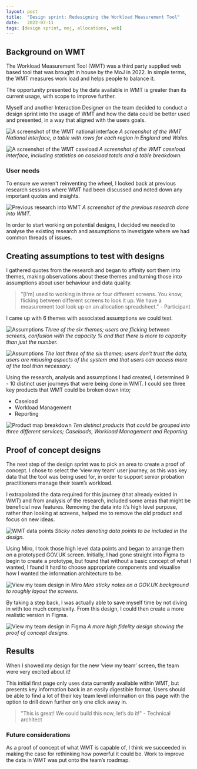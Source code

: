 ```yaml
---
layout: post
title:  "Design sprint: Redesigning the Workload Measurement Tool"
date:   2022-07-11
tags: [design sprint, moj, allocations, web]
---
```


## Background on WMT
The Workload Measurement Tool (WMT) was a third party supplied web based tool that was brought in house by the MoJ in 2022. In simple terms, the WMT measures work load and helps people to balance it.

The opportunity presented by the data available in WMT is greater than its current usage, with scope to improve further.

Myself and another Interaction Designer on the team decided to conduct a design sprint into the usage of WMT and how the data could be better used and presented, in a way that aligned with the users goals.

![A screenshot of the WMT national interface](/portfolio/assets/images/wmt-design-sprint/WMT.png "A screenshot of the WMT national interface, a table with rows for each region in England and Wales")
*A screenshot of the WMT National interface, a table with rows for each region in England and Wales.*

![A screenshot of the WMT caseload](/portfolio/assets/images/wmt-design-sprint/WMT_caseload.png "A screenshot of the WMT caseload interface, including statistics on caseload totals and a table breakdown")
*A screenshot of the WMT caseload interface, including statistics on caseload totals and a table breakdown.*

### User needs
To ensure we weren't reinventing the wheel, I looked back at previous research sessions where WMT had been discussed and noted down any important quotes and insights.

![Previous research into WMT](/portfolio/assets/images/wmt-design-sprint/WMT_research.png "A screenshot of the previous research done into WMT")
*A screenshot of the previous research done into WMT.*

In order to start working on potential designs, I decided we needed to analyse the existing research and assumptions to investigate where we had common threads of issues.

## Creating assumptions to test with designs
I gathered quotes from the research and began to affinity sort them into themes, making observations about these themes and turning those into assumptions about user behaviour and data quality.

> "[I'm] used to working in three or four different screens. You know, flicking between different screens to look it up. We have a measurement tool look up on an allocation spreadsheet." - Participant

I came up with 6 themes with associated assumptions we could test.

![Assumptions](/portfolio/assets/images/wmt-design-sprint/WMT_assumptions1.png "Three of the six themes; users are flicking between screens, confusion with the capacity % and that there is more to capacity than just the number")
*Three of the six themes; users are flicking between screens, confusion with the capacity % and that there is more to capacity than just the number.*

![Assumptions](/portfolio/assets/images/wmt-design-sprint/WMT_assumptions2.png "The last three of the six themes; users don't trust the data, users are misusing aspects of the system and that users can access more of the tool than necessary")
*The last three of the six themes; users don't trust the data, users are misusing aspects of the system and that users can access more of the tool than necessary.*

Using the research, analysis and assumptions I had created, I determined 9 - 10 distinct user journeys that were being done in WMT. I could see three key products that WMT could be broken down into;
- Caseload
- Workload Management
- Reporting

![Product map breakdown](/portfolio/assets/images/wmt-design-sprint/product_map.png "Ten distinct products that could be grouped into three different services; Caseloads, Workload Management and Reporting")
*Ten distinct products that could be grouped into three different services; Caseloads, Workload Management and Reporting.*

## Proof of concept designs
The next step of the design sprint was to pick an area to create a proof of concept. I chose to select the ‘view my team’ user journey, as this was key data that the tool was being used for, in order to support senior probation practitioners manage their team’s workload.

I extrapolated the data required for this journey (that already existed in WMT) and from analysis of the research, included some areas that might be beneficial new features.  Removing the data into it’s high level purpose, rather than looking at screens, helped me to remove the old product and focus on new ideas.

![WMT data points](/portfolio/assets/images/wmt-design-sprint/WMT_data_points.png "Sticky notes denoting data points to be included in the design")
*Sticky notes denoting data points to be included in the design.*

Using Miro, I took those high level data points and began to arrange them on a prototyped GOV.UK screen. Initially, I had gone straight into Figma to begin to create a prototype, but found that without a basic concept of what I wanted, I found it hard to choose appropriate components and visualise how I wanted the information architecture to be.

![View my team design in Miro](/portfolio/assets/images/wmt-design-sprint/miro_design.png "Miro sticky notes on a GOV.UK background to roughly layout the screens")
*Miro sticky notes on a GOV.UK background to roughly layout the screens.*

By taking a step back, I was actually able to save myself time by not diving in with too much complexity. From this design, I could then create a more realistic version in Figma.

![View my team design in Figma](/portfolio/assets/images/wmt-design-sprint/view_my_team.png "A more high fidelity design showing the proof of concept designs")
*A more high fidelity design showing the proof of concept designs.*

## Results
When I showed my design for the new ‘view my team’ screen, the team were very excited about it!

This initial first page only uses data currently available within WMT, but presents key information back in an easily digestible format. Users should be able to find a lot of their key team level information on this page with the option to drill down further only one click away in.

> "This is great! We could build this now, let’s do it!" - Technical architect

### Future considerations
As a proof of concept of what WMT is capable of, I think we succeeded in making the case for rethinking how powerful it could be. Work to improve the data in WMT was put onto the team’s roadmap.
